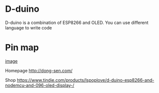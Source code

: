 # D-duino
D-duino is a combination of ESP8266 and OLED. You can use different language to write code
# Pin map
[image](https://github.com/lspoplove/D-duino/tree/master/Documents/D-duino.png)


Homepage
http://dong-sen.com/

Shop
https://www.tindie.com/products/lspoplove/d-duino-esp8266-and-nodemcu-and-096-oled-display-/
